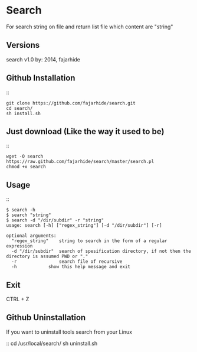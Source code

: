 Search 
======

For search string on file and return list file which content are "string"

Versions
--------

search v1.0 by: 2014, fajarhide


Github Installation
-------------------

::

    git clone https://github.com/fajarhide/search.git
    cd search/
    sh install.sh


Just download (Like the way it used to be)
------------------------------------------

::

    wget -O search https://raw.github.com/fajarhide/search/master/search.pl
    chmod +x search


Usage
-----

::

    $ search -h
    $ search "string"
    $ search -d "/dir/subdir" -r "string"
    usage: search [-h] ["regex_string"] [-d "/dir/subdir"] [-r]
    
    optional arguments:
      "regex_string"    string to search in the form of a regular expression
      -d "/dir/subdir"  search of spesification directory, if not then the directory is assumed PWD or "."
      -r                search file of recursive
      -h	       	show this help message and exit
     

Exit
----

CTRL + Z


Github Uninstallation
---------------------

If you want to uninstall tools search from your Linux

::
    cd /usr/local/search/
    sh uninstall.sh


